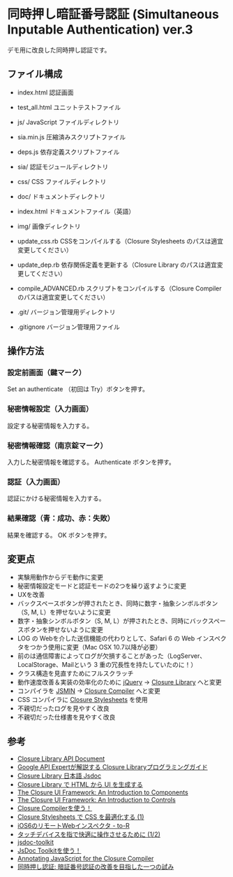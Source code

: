 同時押し暗証番号認証 (Simultaneous Inputable Authentication) ver.3
==================================================================

デモ用に改良した同時押し認証です。

ファイル構成
------------
* index.html 認証画面
* test_all.html ユニットテストファイル
* js/ JavaScript ファイルディレクトリ
 * sia.min.js 圧縮済みスクリプトファイル
 * deps.js 依存定義スクリプトファイル
 * sia/ 認証モジュールディレクトリ
* css/ CSS ファイルディレクトリ
* doc/ ドキュメントディレクトリ
 * index.html ドキュメントファイル（英語）
* img/ 画像ディレクトリ

* update_css.rb CSSをコンパイルする（Closure Stylesheets のパスは適宜変更してください）
* update_dep.rb 依存関係定義を更新する（Closure Library のパスは適宜変更してください）
* compile_ADVANCED.rb スクリプトをコンパイルする（Closure Compiler のパスは適宜変更してください）
* .git/ バージョン管理用ディレクトリ
* .gitignore バージョン管理用ファイル

操作方法
--------

### 設定前画面（鍵マーク）
Set an authenticate （初回は Try）ボタンを押す。

### 秘密情報設定（入力画面）
設定する秘密情報を入力する。

### 秘密情報確認（南京錠マーク）
入力した秘密情報を確認する。
Authenticate ボタンを押す。

### 認証（入力画面）
認証にかける秘密情報を入力する。

### 結果確認（青：成功、赤：失敗）
結果を確認する。
OK ボタンを押す。


変更点
------
* 実験用動作からデモ動作に変更
 * 秘密情報設定モードと認証モードの2つを繰り返すように変更
* UXを改善
 * バックスペースボタンが押されたとき、同時に数字・抽象シンボルボタン（S, M, L）を押せないように変更
 * 数字・抽象シンボルボタン（S, M, L）が押されたとき、同時にバックスペースボタンを押せないように変更
* LOG の Webを介した送信機能の代わりとして、Safari 6 の Web インスペクタをつかう使用に変更（Mac OSX 10.7以降が必要）
 * 前のは通信障害によってログが欠損することがあった（LogServer、LocalStorage、Mailという 3 重の冗長性を持たしていたのに！）
* クラス構造を見直すためにフルスクラッチ
 * 動作速度改善＆実装の効率化のために [jQuery](http://jquery.com/) → [Closure Library](https://developers.google.com/closure/library/) へと変更
 * コンパイラを [JSMIN](http://www.crockford.com/javascript/jsmin.html) → [Closure Compiler](https://developers.google.com/closure/compiler/?hl=ja) へと変更
 * CSS コンパイラに [Closure Stylesheets](http://code.google.com/p/closure-stylesheets/) を使用
* 不親切だったログを見やすく改良
* 不親切だった仕様書を見やすく改良


参考
----
* [Closure Library API Document](http://closure-library.googlecode.com/svn/docs/index.html)
* [Google API Expertが解説する Closure Libraryプログラミングガイド](http://www.amazon.co.jp/Google-API-Expert%E3%81%8C%E8%A7%A3%E8%AA%AC%E3%81%99%E3%82%8B-Closure-Library%E3%83%97%E3%83%AD%E3%82%B0%E3%83%A9%E3%83%9F%E3%83%B3%E3%82%B0%E3%82%AC%E3%82%A4%E3%83%89/dp/4844329626)
* [Closure Library 日本語 Jsdoc](https://github.com/OrgaChem/google-closure-library)
* [Closure Library で HTML から UI を生成する](http://webos-goodies.jp/archives/building_ui_from_html_using_closure_library.html)
* [The Closure UI Framework: An Introduction to Components](http://code.google.com/p/closure-library/wiki/IntroToComponents)
* [The Closure UI Framework: An Introduction to Controls](http://code.google.com/p/closure-library/wiki/IntroToControls)
* [Closure Compilerを使う！](http://www37.atwiki.jp/aias-closurecompiler/)
* [Closure Stylesheets で CSS を最適化する (1)](http://webos-goodies.jp/archives/how_to_use_closure_stylesheets_part_1.html)
* [iOS6のリモートWebインスペクタ - to-R](http://blog.webcreativepark.net/2012/09/21-110644.html)
* [タッチデバイスを指で快適に操作させるために (1/2)](http://www.atmarkit.co.jp/ait/articles/1210/24/news023.html)
* [jsdoc-toolkit](http://code.google.com/p/jsdoc-toolkit/)
* [JsDoc Toolkitを使う！](http://www12.atwiki.jp/aias-jsdoctoolkit/)
* [Annotating JavaScript for the Closure Compiler](https://developers.google.com/closure/compiler/docs/js-for-compiler)
* [同時押し認証: 暗証番号認証の改善を目指した一つの試み](http://www.dicomo.org/2012/program/1F_abst.html#1F-4)

